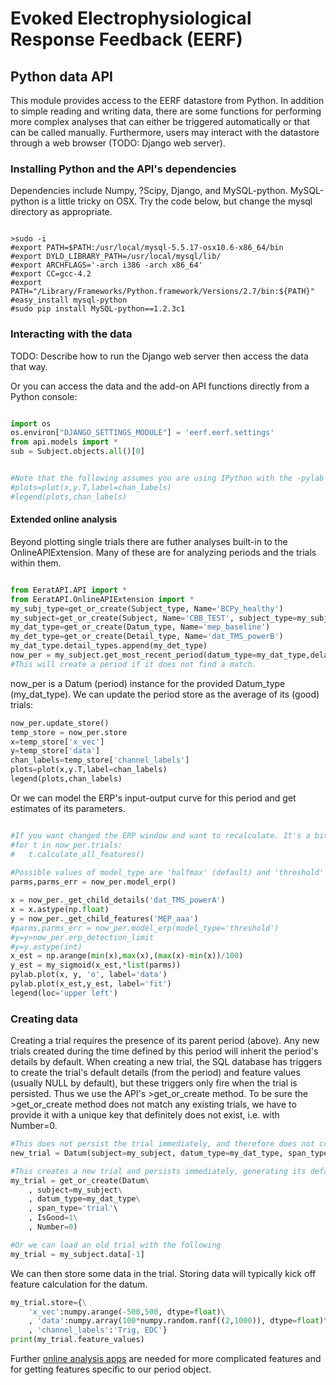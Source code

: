 # Evoked Electrophysiological Response Feedback (EERF)

## Python data API

This module provides access to the EERF datastore from Python.
In addition to simple reading and writing data, there are some functions for performing more complex analyses 
that can either be triggered automatically or that can be called manually.
Furthermore, users may interact with the datastore through a web browser (TODO: Django web server).

### Installing Python and the API's dependencies

Dependencies include Numpy, ?Scipy, Django, and MySQL-python.
MySQL-python is a little tricky on OSX. Try the code below, but change the mysql directory as appropriate.

```

>sudo -i
#export PATH=$PATH:/usr/local/mysql-5.5.17-osx10.6-x86_64/bin
#export DYLD_LIBRARY_PATH=/usr/local/mysql/lib/
#export ARCHFLAGS='-arch i386 -arch x86_64'
#export CC=gcc-4.2
#export PATH="/Library/Frameworks/Python.framework/Versions/2.7/bin:${PATH}"
#easy_install mysql-python
#sudo pip install MySQL-python==1.2.3c1

```

### Interacting with the data

TODO: Describe how to run the Django web server then access the data that way.

Or you can access the data and the add-on API functions directly from a Python console:

```python

import os
os.environ["DJANGO_SETTINGS_MODULE"] = 'eerf.eerf.settings'
from api.models import *
sub = Subject.objects.all()[0]


#Note that the following assumes you are using IPython with the -pylab switch, or equivalent
#plots=plot(x,y.T,label=chan_labels)
#legend(plots,chan_labels)

```

#### Extended online analysis

Beyond plotting single trials there are futher analyses built-in to the OnlineAPIExtension.
Many of these are for analyzing periods and the trials within them.

```python

from EeratAPI.API import *
from EeratAPI.OnlineAPIExtension import *
my_subj_type=get_or_create(Subject_type, Name='BCPy_healthy')
my_subject=get_or_create(Subject, Name='CBB_TEST', subject_type=my_subj_type, species_type='human')
my_dat_type=get_or_create(Datum_type, Name='mep_baseline')
my_det_type=get_or_create(Detail_type, Name='dat_TMS_powerB')
my_dat_type.detail_types.append(my_det_type)
now_per = my_subject.get_most_recent_period(datum_type=my_dat_type,delay=12)
#This will create a period if it does not find a match.

```

now_per is a Datum (period) instance for the provided Datum_type (my_dat_type).
We can update the period store as the average of its (good) trials:

```python
now_per.update_store()
temp_store = now_per.store
x=temp_store['x_vec']
y=temp_store['data']
chan_labels=temp_store['channel_labels']
plots=plot(x,y.T,label=chan_labels)
legend(plots,chan_labels)
```

Or we can model the ERP's input-output curve for this period and get estimates of its parameters.

```python

#If you want changed the ERP window and want to recalculate. It's a bit slow.
#for t in now_per.trials:
#	t.calculate_all_features()
	
#Possible values of model_type are 'halfmax' (default) and 'threshold' 
parms,parms_err = now_per.model_erp()

x = now_per._get_child_details('dat_TMS_powerA')
x = x.astype(np.float)
y = now_per._get_child_features('MEP_aaa')
#parms,parms_err = now_per.model_erp(model_type='threshold')
#y=y>now_per.erp_detection_limit
#y=y.astype(int)
x_est = np.arange(min(x),max(x),(max(x)-min(x))/100)
y_est = my_sigmoid(x_est,*list(parms))
pylab.plot(x, y, 'o', label='data')
pylab.plot(x_est,y_est, label='fit')
legend(loc='upper left')
```

### Creating data

Creating a trial requires the presence of its parent period (above). Any new trials created during the
time defined by this period will inherit the period's details by default.
When creating a new trial, the SQL database has triggers to create the trial's
default details (from the period) and feature values (usually NULL by default), 
but these triggers only fire when the trial is persisted. Thus we use the API's >get_or_create method. 
To be sure the >get_or_create method does not match any existing trials, 
we have to provide it with a unique key that definitely does not exist, i.e. with Number=0.

```python
#This does not persist the trial immediately, and therefore does not create detail and feature entries until after a flush.
new_trial = Datum(subject=my_subject, datum_type=my_dat_type, span_type='trial', IsGood=1)

#This creates a new trial and persists immediately, generating its default details and features.
my_trial = get_or_create(Datum\
	, subject=my_subject\
	, datum_type=my_dat_type\
	, span_type='trial'\
	, IsGood=1\
	, Number=0)

#Or we can load an old trial with the following
my_trial = my_subject.data[-1]
```

We can then store some data in the trial. Storing data will typically kick off feature calculation for the datum.

```python
my_trial.store={\
	'x_vec':numpy.arange(-500,500, dtype=float)\
	, 'data':numpy.array(100*numpy.random.ranf((2,1000)), dtype=float)\
	, 'channel_labels':'Trig, EDC'}
print(my_trial.feature_values)
```

Further [online analysis apps](https://github.com/cboulay/EERAT/tree/master/python_apps/online_analysis) 
are needed for more complicated features and for getting features specific to our period object.